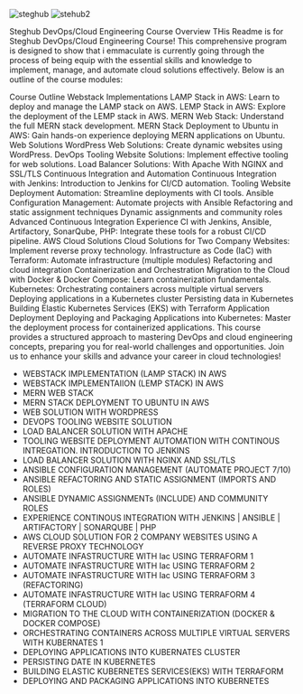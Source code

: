 ![steghub](https://github.com/user-attachments/assets/fffe24ba-ca04-49bf-ac1b-c1a968d28e66)
![stehub2](https://github.com/user-attachments/assets/4e8000fb-4dfc-418a-97e8-f00b3055f429)



Steghub DevOps/Cloud Engineering Course Overview
THis Readme is for Steghub DevOps/Cloud Engineering Course! This comprehensive program is designed to show that i emmaculate is currently going through the process of being equip with the essential skills and knowledge to implement, manage, and automate cloud solutions effectively. Below is an outline of the course modules:

Course Outline
Webstack Implementations
LAMP Stack in AWS: Learn to deploy and manage the LAMP stack on AWS.
LEMP Stack in AWS: Explore the deployment of the LEMP stack in AWS.
MERN Web Stack: Understand the full MERN stack development.
MERN Stack Deployment to Ubuntu in AWS: Gain hands-on experience deploying MERN applications on Ubuntu.
Web Solutions
WordPress Web Solutions: Create dynamic websites using WordPress.
DevOps Tooling Website Solutions: Implement effective tooling for web solutions.
Load Balancer Solutions:
With Apache
With NGINX and SSL/TLS
Continuous Integration and Automation
Continuous Integration with Jenkins: Introduction to Jenkins for CI/CD automation.
Tooling Website Deployment Automation: Streamline deployments with CI tools.
Ansible Configuration Management:
Automate projects with Ansible
Refactoring and static assignment techniques
Dynamic assignments and community roles
Advanced Continuous Integration
Experience CI with Jenkins, Ansible, Artifactory, SonarQube, PHP: Integrate these tools for a robust CI/CD pipeline.
AWS Cloud Solutions
Cloud Solutions for Two Company Websites: Implement reverse proxy technology.
Infrastructure as Code (IaC) with Terraform:
Automate infrastructure (multiple modules)
Refactoring and cloud integration
Containerization and Orchestration
Migration to the Cloud with Docker & Docker Compose: Learn containerization fundamentals.
Kubernetes:
Orchestrating containers across multiple virtual servers
Deploying applications in a Kubernetes cluster
Persisting data in Kubernetes
Building Elastic Kubernetes Services (EKS) with Terraform
Application Deployment
Deploying and Packaging Applications into Kubernetes: Master the deployment process for containerized applications.
This course provides a structured approach to mastering DevOps and cloud engineering concepts, preparing you for real-world challenges and opportunities. Join us to enhance your skills and advance your career in cloud technologies!


* WEBSTACK IMPLEMENTATION (LAMP STACK) IN AWS
* WEBSTACK IMPLEMENTAIION (LEMP STACK) IN AWS
* MERN WEB STACK
* MERN STACK DEPLOYMENT TO UBUNTU IN AWS
* WEB SOLUTION WITH WORDPRESS
* DEVOPS TOOLING WEBSITE SOLUTION
* LOAD BALANCER SOLUTION WITH APACHE
* TOOLING WEBSITE DEPLOYMENT AUTOMATION WITH CONTINOUS INTREGATION. INTRODUCTION TO JENKINS
* LOAD BALANCER SOLUTION WITH NGINX AND SSL/TLS
* ANSIBLE CONFIGURATION MANAGEMENT (AUTOMATE PROJECT 7/10)
* ANSIBLE REFACTORING AND STATIC ASSIGNMENT (IMPORTS AND ROLES)
* ANSIBLE DYNAMIC ASSIGNMENTs (INCLUDE) AND COMMUNITY ROLES
* EXPERIENCE CONTINOUS INTEGRATION WITH JENKINS | ANSIBLE | ARTIFACTORY | SONARQUBE | PHP
* AWS CLOUD SOLUTION FOR 2 COMPANY WEBSITES USING A REVERSE PROXY TECHNOLOGY
* AUTOMATE INFASTRUCTURE WITH Iac USING TERRAFORM 1
* AUTOMATE INFASTRUCTURE WITH Iac USING TERRAFORM 2
* AUTOMATE INFASTRUCTURE WITH Iac USING TERRAFORM 3 (REFACTORING)
* AUTOMATE INFASTRUCTURE WITH Iac USING TERRAFORM 4 (TERRAFORM CLOUD)
* MIGRATION TO THE CLOUD WITH CONTAINERIZATION (DOCKER & DOCKER COMPOSE)
* ORCHESTRATING CONTAINERS ACROSS MULTIPLE VIRTUAL SERVERS WITH KUBERNATES 1
* DEPLOYING APPLICATIONS INTO KUBERNATES CLUSTER
* PERSISTING DATE IN KUBERNETES
* BUILDING ELASTIC KUBERNETES SERVICES(EKS) WITH TERRAFORM
* DEPLOYING AND PACKAGING APPLICATIONS INTO KUBERNETES
